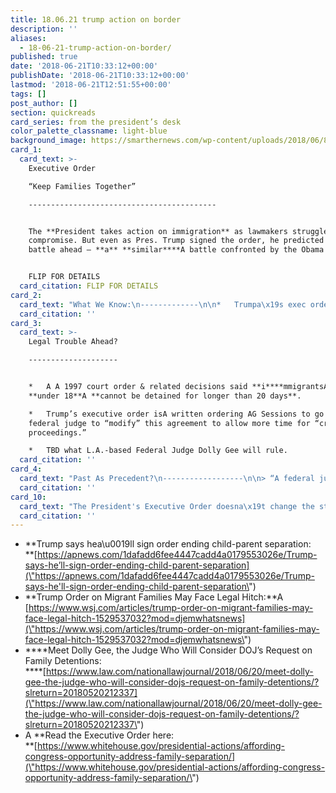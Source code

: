 ```yaml
---
title: 18.06.21 trump action on border
description: ''
aliases:
  - 18-06-21-trump-action-on-border/
published: true
date: '2018-06-21T10:33:12+00:00'
publishDate: '2018-06-21T10:33:12+00:00'
lastmod: '2018-06-21T12:51:55+00:00'
tags: []
post_author: []
section: quickreads
card_series: from the president’s desk
color_palette_classname: light-blue
background_image: https://smarthernews.com/wp-content/uploads/2018/06/800.jpeg
card_1:
  card_text: >-
    Executive Order  

    “Keep Families Together”

    ------------------------------------------


    The **President takes action on immigration** as lawmakers struggle to find
    compromise. But even as Pres. Trump signed the order, he predicted a legal
    battle ahead – **a** **similar****A battle confronted by the Obama Admin**.


    FLIP FOR DETAILS
  card_citation: FLIP FOR DETAILS
card_2:
  card_text: "What We Know:\n-------------\n\n*   Trumpa\x19s exec order will notA **change a\x1Czero tolerancea\x1D** **policy** – govt will charge all who cross the border illegally.\n*   However, itA **ends separations** byA keeping families together in detention centers, run with the help of **Dept of Defense**.\n*   It does leave roomA to separate children from family, but only if ita\x19s in the child’s best interests."
  card_citation: ''
card_3:
  card_text: >-
    Legal Trouble Ahead?

    --------------------


    *   A A 1997 court order & related decisions said **i****mmigrantsA**
    **under 18**A **cannot be detained for longer than 20 days**.

    *   Trump’s executive order isA written ordering AG Sessions to go before a
    federal judge to “modify” this agreement to allow more time for “criminal
    proceedings.”

    *   TBD what L.A.-based Federal Judge Dolly Gee will rule.
  card_citation: ''
card_4:
  card_text: "Past As Precedent?\n------------------\n\n> “A federal judge, Dolly M. Gee, scuttled the Obama teama\x19s efforts to jail families together in 2015 when she ruled that doing so violated the agreement and said migrant children couldna\x19t be held more than 20 days.”\n> \n> WSJ. Trump admin will face same legal issue as Obama admin, and same judge. Children held now an ave of 40-50 days before placed w/sponsor family.."
  card_citation: ''
card_10:
  card_text: "The President's Executive Order doesna\x19t change the status of children already separated. Thata\x19s TBD.\n\n[view sources](https://smarthernews.com/18-06-21-trump-action-on-border/)"
  card_citation: ''
---
```

*   **Trump says hea\\u0019ll sign order ending child-parent separation:  
    **[https://apnews.com/1dafadd6fee4447cadd4a0179553026e/Trump-says-he’ll-sign-order-ending-child-parent-separation](\"https://apnews.com/1dafadd6fee4447cadd4a0179553026e/Trump-says-he'll-sign-order-ending-child-parent-separation\")
*   **Trump Order on Migrant Families May Face Legal Hitch:**A [https://www.wsj.com/articles/trump-order-on-migrant-families-may-face-legal-hitch-1529537032?mod=djemwhatsnews](\"https://www.wsj.com/articles/trump-order-on-migrant-families-may-face-legal-hitch-1529537032?mod=djemwhatsnews\")
*   ****Meet Dolly Gee, the Judge Who Will Consider DOJ’s Request on Family Detentions:  
    ****[https://www.law.com/nationallawjournal/2018/06/20/meet-dolly-gee-the-judge-who-will-consider-dojs-request-on-family-detentions/?slreturn=20180520212337](\"https://www.law.com/nationallawjournal/2018/06/20/meet-dolly-gee-the-judge-who-will-consider-dojs-request-on-family-detentions/?slreturn=20180520212337\")
*   A **Read the Executive Order here:  
    **[https://www.whitehouse.gov/presidential-actions/affording-congress-opportunity-address-family-separation/](\"https://www.whitehouse.gov/presidential-actions/affording-congress-opportunity-address-family-separation/\")